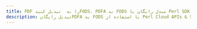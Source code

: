 ---title: PDF را به  تبدیل کنیدFODS، PDFA به FODS مبدل رایگان یا Perl SDKdescription: تبدیل رایگانPDFA به FODS با استفاده از Perl Cloud APIs & SDK همچنین اسناد PDF را در Cloud ایجاد، ویرایش و رندر کنید.---